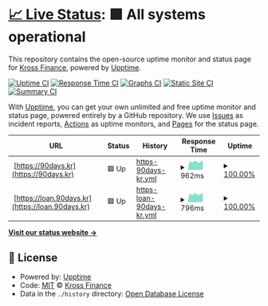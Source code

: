 # [📈 Live Status](https://ninetydays.github.io/Upptime): <!--live status--> **🟩 All systems operational**

This repository contains the open-source uptime monitor and status page for [Kross Finance](https://ninetydays.github.io/Upptime), powered by [Upptime](https://github.com/upptime/upptime).

[![Uptime CI](https://github.com/ninetydays/Upptime/workflows/Uptime%20CI/badge.svg)](https://github.com/ninetydays/Upptime/actions?query=workflow%3A%22Uptime+CI%22)
[![Response Time CI](https://github.com/ninetydays/Upptime/workflows/Response%20Time%20CI/badge.svg)](https://github.com/ninetydays/Upptime/actions?query=workflow%3A%22Response+Time+CI%22)
[![Graphs CI](https://github.com/ninetydays/Upptime/workflows/Graphs%20CI/badge.svg)](https://github.com/ninetydays/Upptime/actions?query=workflow%3A%22Graphs+CI%22)
[![Static Site CI](https://github.com/ninetydays/Upptime/workflows/Static%20Site%20CI/badge.svg)](https://github.com/ninetydays/Upptime/actions?query=workflow%3A%22Static+Site+CI%22)
[![Summary CI](https://github.com/ninetydays/Upptime/workflows/Summary%20CI/badge.svg)](https://github.com/ninetydays/Upptime/actions?query=workflow%3A%22Summary+CI%22)

With [Upptime](https://upptime.js.org), you can get your own unlimited and free uptime monitor and status page, powered entirely by a GitHub repository. We use [Issues](https://github.com/ninetydays/Upptime/issues) as incident reports, [Actions](https://github.com/ninetydays/Upptime/actions) as uptime monitors, and [Pages](https://ninetydays.github.io/Upptime) for the status page.

<!--start: status pages-->
<!-- This summary is generated by Upptime (https://github.com/upptime/upptime) -->
<!-- Do not edit this manually, your changes will be overwritten -->
<!-- prettier-ignore -->
| URL | Status | History | Response Time | Uptime |
| --- | ------ | ------- | ------------- | ------ |
| <img alt="" src="https://icons.duckduckgo.com/ip3/90days.kr.ico" height="13"> [https://90days.kr](https://90days.kr) | 🟩 Up | [https-90days-kr.yml](https://github.com/ninetydays/Upptime/commits/HEAD/history/https-90days-kr.yml) | <details><summary><img alt="Response time graph" src="./graphs/https-90days-kr/response-time-week.png" height="20"> 962ms</summary><br><a href="https://ninetydays.github.io/Upptime/history/https-90days-kr"><img alt="Response time 1016" src="https://img.shields.io/endpoint?url=https%3A%2F%2Fraw.githubusercontent.com%2Fninetydays%2FUpptime%2FHEAD%2Fapi%2Fhttps-90days-kr%2Fresponse-time.json"></a><br><a href="https://ninetydays.github.io/Upptime/history/https-90days-kr"><img alt="24-hour response time 886" src="https://img.shields.io/endpoint?url=https%3A%2F%2Fraw.githubusercontent.com%2Fninetydays%2FUpptime%2FHEAD%2Fapi%2Fhttps-90days-kr%2Fresponse-time-day.json"></a><br><a href="https://ninetydays.github.io/Upptime/history/https-90days-kr"><img alt="7-day response time 962" src="https://img.shields.io/endpoint?url=https%3A%2F%2Fraw.githubusercontent.com%2Fninetydays%2FUpptime%2FHEAD%2Fapi%2Fhttps-90days-kr%2Fresponse-time-week.json"></a><br><a href="https://ninetydays.github.io/Upptime/history/https-90days-kr"><img alt="30-day response time 1035" src="https://img.shields.io/endpoint?url=https%3A%2F%2Fraw.githubusercontent.com%2Fninetydays%2FUpptime%2FHEAD%2Fapi%2Fhttps-90days-kr%2Fresponse-time-month.json"></a><br><a href="https://ninetydays.github.io/Upptime/history/https-90days-kr"><img alt="1-year response time 1016" src="https://img.shields.io/endpoint?url=https%3A%2F%2Fraw.githubusercontent.com%2Fninetydays%2FUpptime%2FHEAD%2Fapi%2Fhttps-90days-kr%2Fresponse-time-year.json"></a></details> | <details><summary><a href="https://ninetydays.github.io/Upptime/history/https-90days-kr">100.00%</a></summary><a href="https://ninetydays.github.io/Upptime/history/https-90days-kr"><img alt="All-time uptime 100.00%" src="https://img.shields.io/endpoint?url=https%3A%2F%2Fraw.githubusercontent.com%2Fninetydays%2FUpptime%2FHEAD%2Fapi%2Fhttps-90days-kr%2Fuptime.json"></a><br><a href="https://ninetydays.github.io/Upptime/history/https-90days-kr"><img alt="24-hour uptime 100.00%" src="https://img.shields.io/endpoint?url=https%3A%2F%2Fraw.githubusercontent.com%2Fninetydays%2FUpptime%2FHEAD%2Fapi%2Fhttps-90days-kr%2Fuptime-day.json"></a><br><a href="https://ninetydays.github.io/Upptime/history/https-90days-kr"><img alt="7-day uptime 100.00%" src="https://img.shields.io/endpoint?url=https%3A%2F%2Fraw.githubusercontent.com%2Fninetydays%2FUpptime%2FHEAD%2Fapi%2Fhttps-90days-kr%2Fuptime-week.json"></a><br><a href="https://ninetydays.github.io/Upptime/history/https-90days-kr"><img alt="30-day uptime 100.00%" src="https://img.shields.io/endpoint?url=https%3A%2F%2Fraw.githubusercontent.com%2Fninetydays%2FUpptime%2FHEAD%2Fapi%2Fhttps-90days-kr%2Fuptime-month.json"></a><br><a href="https://ninetydays.github.io/Upptime/history/https-90days-kr"><img alt="1-year uptime 100.00%" src="https://img.shields.io/endpoint?url=https%3A%2F%2Fraw.githubusercontent.com%2Fninetydays%2FUpptime%2FHEAD%2Fapi%2Fhttps-90days-kr%2Fuptime-year.json"></a></details>
| <img alt="" src="https://icons.duckduckgo.com/ip3/loan.90days.kr.ico" height="13"> [https://loan.90days.kr](https://loan.90days.kr) | 🟩 Up | [https-loan-90days-kr.yml](https://github.com/ninetydays/Upptime/commits/HEAD/history/https-loan-90days-kr.yml) | <details><summary><img alt="Response time graph" src="./graphs/https-loan-90days-kr/response-time-week.png" height="20"> 796ms</summary><br><a href="https://ninetydays.github.io/Upptime/history/https-loan-90days-kr"><img alt="Response time 877" src="https://img.shields.io/endpoint?url=https%3A%2F%2Fraw.githubusercontent.com%2Fninetydays%2FUpptime%2FHEAD%2Fapi%2Fhttps-loan-90days-kr%2Fresponse-time.json"></a><br><a href="https://ninetydays.github.io/Upptime/history/https-loan-90days-kr"><img alt="24-hour response time 730" src="https://img.shields.io/endpoint?url=https%3A%2F%2Fraw.githubusercontent.com%2Fninetydays%2FUpptime%2FHEAD%2Fapi%2Fhttps-loan-90days-kr%2Fresponse-time-day.json"></a><br><a href="https://ninetydays.github.io/Upptime/history/https-loan-90days-kr"><img alt="7-day response time 796" src="https://img.shields.io/endpoint?url=https%3A%2F%2Fraw.githubusercontent.com%2Fninetydays%2FUpptime%2FHEAD%2Fapi%2Fhttps-loan-90days-kr%2Fresponse-time-week.json"></a><br><a href="https://ninetydays.github.io/Upptime/history/https-loan-90days-kr"><img alt="30-day response time 877" src="https://img.shields.io/endpoint?url=https%3A%2F%2Fraw.githubusercontent.com%2Fninetydays%2FUpptime%2FHEAD%2Fapi%2Fhttps-loan-90days-kr%2Fresponse-time-month.json"></a><br><a href="https://ninetydays.github.io/Upptime/history/https-loan-90days-kr"><img alt="1-year response time 877" src="https://img.shields.io/endpoint?url=https%3A%2F%2Fraw.githubusercontent.com%2Fninetydays%2FUpptime%2FHEAD%2Fapi%2Fhttps-loan-90days-kr%2Fresponse-time-year.json"></a></details> | <details><summary><a href="https://ninetydays.github.io/Upptime/history/https-loan-90days-kr">100.00%</a></summary><a href="https://ninetydays.github.io/Upptime/history/https-loan-90days-kr"><img alt="All-time uptime 100.00%" src="https://img.shields.io/endpoint?url=https%3A%2F%2Fraw.githubusercontent.com%2Fninetydays%2FUpptime%2FHEAD%2Fapi%2Fhttps-loan-90days-kr%2Fuptime.json"></a><br><a href="https://ninetydays.github.io/Upptime/history/https-loan-90days-kr"><img alt="24-hour uptime 100.00%" src="https://img.shields.io/endpoint?url=https%3A%2F%2Fraw.githubusercontent.com%2Fninetydays%2FUpptime%2FHEAD%2Fapi%2Fhttps-loan-90days-kr%2Fuptime-day.json"></a><br><a href="https://ninetydays.github.io/Upptime/history/https-loan-90days-kr"><img alt="7-day uptime 100.00%" src="https://img.shields.io/endpoint?url=https%3A%2F%2Fraw.githubusercontent.com%2Fninetydays%2FUpptime%2FHEAD%2Fapi%2Fhttps-loan-90days-kr%2Fuptime-week.json"></a><br><a href="https://ninetydays.github.io/Upptime/history/https-loan-90days-kr"><img alt="30-day uptime 100.00%" src="https://img.shields.io/endpoint?url=https%3A%2F%2Fraw.githubusercontent.com%2Fninetydays%2FUpptime%2FHEAD%2Fapi%2Fhttps-loan-90days-kr%2Fuptime-month.json"></a><br><a href="https://ninetydays.github.io/Upptime/history/https-loan-90days-kr"><img alt="1-year uptime 100.00%" src="https://img.shields.io/endpoint?url=https%3A%2F%2Fraw.githubusercontent.com%2Fninetydays%2FUpptime%2FHEAD%2Fapi%2Fhttps-loan-90days-kr%2Fuptime-year.json"></a></details>

<!--end: status pages-->

[**Visit our status website →**](https://ninetydays.github.io/Upptime)

## 📄 License

- Powered by: [Upptime](https://github.com/upptime/upptime)
- Code: [MIT](./LICENSE) © [Kross Finance](https://ninetydays.github.io/Upptime)
- Data in the `./history` directory: [Open Database License](https://opendatacommons.org/licenses/odbl/1-0/)

